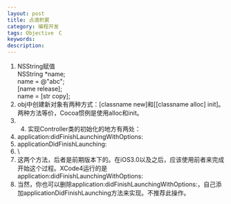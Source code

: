 ```yaml
---
layout: post
title: 点滴积累
category: 编程开发
tags: Objective　C
keywords: 
description: 
---
```


1.  NSString赋值\
     NSString \*name;\
     name = @"abc";\
     [name release];\
     name = [str copy];
2.  obj中创建新对象有两种方式：[classname new]和[[classname alloc]
    init]。两种方法等价，Cocoa惯例是使用alloc和init。
3.  4.  实现Controller类的初始化的地方有两处：
5.  application:didFinishLaunchingWithOptions:
6.  applicationDidFinishLaunching:
7.  \
8.  这两个方法，后者是前期版本下的。在iOS3.0以及之后，应该使用前者来完成开始这个过程。XCode4运行的是application:didFinishLaunchingWithOptions:
9.  当然，你也可以删除application:didFinishLaunchingWithOptions:，自己添加applicationDidFinishLaunching方法来实现。不推荐此操作。






